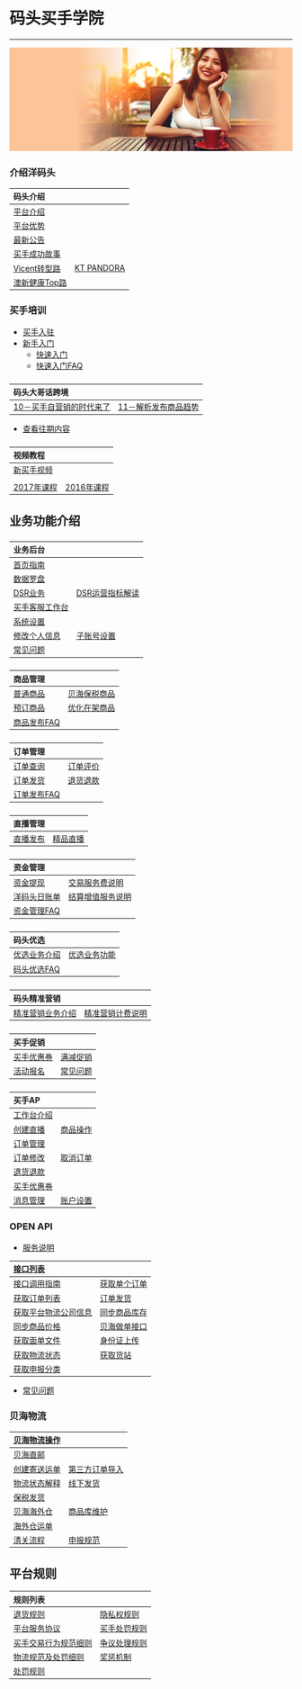 # 码头买手学院

---

![](/assets/images/hub-banner.jpg)

### 介绍洋码头

| 码头介绍 |  |
| :--- | :--- |
| [平台介绍](README.md)  ||
| [平台优势](ymtbenifits.md) ||
| [最新公告](ymtnews.md) ||
| [买手成功故事](recruitment/success-stories.md) ||
| [Vicent转型路](recruitment/success-stories/seller-vincent.md) | [KT PANDORA](recruitment/success-stories/seller-kt.md) | 
| [澳新健康Top路](recruitment/success-stories/seller-meredith.md) | |

### 买手培训

* [买手入驻](recruitment/apply-to-seller.md)
* [新手入门](recruitment/newsellercourse.md)
  * [快速入门](recruitment/newsellercourse/kuai-su-ru-men.md)
  * [快速入门FAQ](recruitment/newsellercourse/kuai-su-ru-men-faq.md)
  
###

| 码头大哥话跨境 |  |
| :--- | :--- |
| [10－买手自营销的时代来了](recruitment/ymatoumeat/ymatoumeat10.md) |  [11－解析发布商品趋势](recruitment/ymatoumeat/ymatoumeat11.md) |
  * [查看往期内容](recruitment/ymatoumeat.md)

###

| 视频教程 |  |
| :--- | :--- |
| [新买手视频](seller-training-course/new-seller-training-videos.md)| |
| | |
|[2017年课程](seller-training-course/courselist-2017.md) | [2016年课程](seller-training-course/courselist-2016.md) |

## 业务功能介绍

### 

| 业务后台 |  |
| :--- | :--- |
| [首页指南](seller-platform/main-page.md)| |
| [数据罗盘](seller-platform/data-compass.md) | |
| [DSR业务](seller-platform/dsr.md) | [DSR运营指标解读](seller-platform/dsr-explaination.md) |
|[买手客服工作台](seller-platform/user-settings/platform.md)||
|[系统设置](seller-platform/user-settings.md)||
| [修改个人信息](seller-platform/user-settings/change-seller-info.md) | [子账号设置](seller-platform/user-settings/subset-count.md) |
| [常见问题](seller-platform/system-function-faq.md)||

### 

| 商品管理 |  |
| :--- | :--- |
| [普通商品](product-management/addproduct.md) | [贝海保税商品](product-management/publish-fbx-product.md) |
| [预订商品](product-management/pre-sale-product.md) | [优化在架商品](product-management/new-listing.md) |
| [商品发布FAQ](product-management/product-faqs.md) | |

### 

| 订单管理 |  |
| :--- | :--- |
| [订单查询](order-management/order-list.md) | [订单评价](order-management/orderrating.md) |
| [订单发货](order-management/ordershipment.md) | [退货退款](order-management/order-refund.md) |
| [订单发布FAQ](order-management/order-faqs.md) ||

### 

| 直播管理 |  |
| :--- | :--- |
|[直播发布](liveshow-management/addliveshow.md) |[精品直播](liveshow-management/fine-live-show.md) |

### 

| 资金管理 |  |
| :--- | :--- |
| [资金提现](fund-management/withdrawmoneymd.md) | [交易服务费说明](fund-management/transactionfee.md) |
|  [洋码头日账单](fund-management/sellerledger.md) | [结算增值服务说明](fund-management/value-add-services.md) |
| [资金管理FAQ](fund-management/fund-faq.md) ||

### 

| 码头优选|  |
| :--- | :--- |
| [优选业务介绍](pspseller/pspintro.md) | [优选业务功能](pspseller/preferred-intro.md) |
| [码头优选FAQ](pspseller/preferred-faq.md) ||

### 

| 码头精准营销 |  |
| :--- | :--- |
| [精准营销业务介绍](precision-marketing/precision-markting-intro.md) | [精准营销计费说明](precision-marketing/commission-setting.md) |

### 

| 买手促销 |  |
| :--- | :--- |
|[买手优惠券](seller-promotions/seller-coupons.md)| [满减促销](seller-promotions/promotion-2.md) |
|[活动报名](seller-promotions/campaign-apply.md) | [常见问题](seller-promotions/marketing-faq.md)|



### 

| 买手AP |  |
| :--- | :--- |
| [工作台介绍](sellerapp/dashboard.md) | |
| [创建直播](sellerapp/liveshow.md) |[商品操作](sellerapp/editproductmd) |
| [订单管理](sellerapp/order-management.md) ||
| [订单修改](order-management/order-modify.md) | [取消订单](order-management/cancel.md) |
| [退货退款](sellerapp/order-refund.md) ||
| [买手优惠券](sellerapp/add-coupon.md) | |
| [消息管理](sellerapp/messages.md) | [账户设置](sellerapp/account-setting.md) | 

### OPEN API

* [服务说明](openapi/README.md)

| [接口列表](openapi/apilists.md) |  |
| :--- | :--- |
|[接口调用指南](openapi/how-to-call-api.md) | [获取单个订单](openapi/getorderdetail.md)|
| [获取订单列表](openapi/getorderlist.md) | [订单发货](openapi/sendlogistics.md) |
| [获取平台物流公司信息](openapi/getlogisticscompanies.md) | [同步商品库存](openapi/updateproductstock.md)|
| [同步商品价格](openapi/updateproductprice.md) | [贝海做单接口](openapi/xlobocreatelabels.md) |
| [获取面单文件](openapi/xlobogetlabelfile.md) | [身份证上传](openapi/xlobouploadid.md) |
| [获取物流状态](openapi/xlobogetlabelstatus.md) | [获取货站](openapi/xlobogetterminallist.md) |
| [获取申报分类](openapi/xlobogetcatelogue.md) ||

* [常见问题](openapi/faq.md)

### 贝海物流

| [贝海物流操作](logistics/xlobo-logistics.md)| |
| :--- | :--- |
| [贝海直邮](logistics/xlobo-logistics/direct-logistic.md)||
| [创建寄送运单](logistics/xlobo-logistics/direct-logistic/create-shipment-bill.md) | [第三方订单导入](logistics/xlobo-logistics/direct-logistic/import-other-orders.md) | 
| [物流状态解释](logistics/xlobo-logistics/direct-logistic/tracking-status.md) |[线下发货](logistics/xlobo-logistics/direct-logistic/send-orders.md) | 
| [保税发货](logistics/xlobo-logistics/direct-logistic/bonded-orders.md) ||
| [贝海海外仓](logistics/xlobo-logistics/oversee-warehouse.md) | [商品库维护](logistics/xlobo-logistics/oversee-warehouse/merchandise-library.md)|
| [海外仓运单](logistics/xlobo-logistics/oversee-warehouse/create-waybill.md) ||
| [清关流程](logistics/xlobo-logistics/clearance-process.md) | [申报规范](logistics/xlobo-logistics/declare-rules.md) | 


## 平台规则

| 规则列表 |  |
| :--- | :--- |
| [退货规则](platform-rules/service-standards/return-policy.md) | [隐私权规则](platform-rules/service-standards/privacy-policy.md) |
| [平台服务协议](platform-rules/service-standards/service-rules.md) | [买手处罚规则](platform-rules/punishment.md) |
| [买手交易行为规范细则](platform-rules/trading-activies.md) |  [争议处理规则](platform-rules/agreement.md)|
| [物流规范及处罚细则](platform-rules/logistics-rules.md)| [奖惩机制](platform-rules/jiang-cheng-ji-zhi.md) |
| [处罚规则](platform-rules/jiang-cheng-ji-zhi/chu-fa-gui-ze.md) |  |





